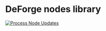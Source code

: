 # DeForge nodes library
[![Process Node Updates](https://github.com/DeForge-Labs/library/actions/workflows/node-update.yml/badge.svg?branch=main)](https://github.com/DeForge-Labs/library/actions/workflows/node-update.yml)
